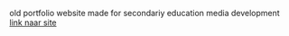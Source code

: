 old portfolio website made for secondariy education media development
[link naar site](http://27237.hosts2.ma-cloud.nl/bewijzenmap/periode1.1/pro1/test1/Portfolio/public)
